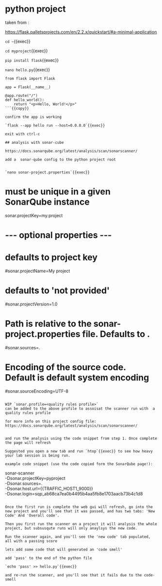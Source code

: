 # python project


taken from :

https://flask.palletsprojects.com/en/2.2.x/quickstart/#a-minimal-application

`cd ~`{{exec}}

`cd myproject`{{exec}}

`pip install flask`{{exec}}

`nano hello.py`{{exec}}

```
from flask import Flask

app = Flask(__name__)

@app.route("/")
def hello_world():
    return "<p>Hello, World!</p>"
```{{copy}}

confirm the app is working

`flask --app hello run --host=0.0.0.0`{{exec}}

exit with ctrl-c

## analysis with sonar-cube

https://docs.sonarqube.org/latest/analysis/scan/sonarscanner/

add a  sonar-qube config to the python project root


`nano sonar-project.properties`{{exec}}

```
# must be unique in a given SonarQube instance
sonar.projectKey=my:project

# --- optional properties ---

# defaults to project key
#sonar.projectName=My project
# defaults to 'not provided'
#sonar.projectVersion=1.0

# Path is relative to the sonar-project.properties file. Defaults to .
#sonar.sources=.

# Encoding of the source code. Default is default system encoding
#sonar.sourceEncoding=UTF-8
```{{copy}}

WIP `sonar.profile=<quality rules profile>`
can be added to the above profile to assoisat the scanner run with  a quality rules profile

for more info on this project config file: https://docs.sonarqube.org/latest/analysis/scan/sonarscanner/


and run the analysis using the code snippet from step 1. Once complete the page will refresh

Suggested you open a new tab and run `htop`{{exec}} to see how heavy your lab session is being run.

example code snippet (use the code copied form the SonarQube page!):

```
sonar-scanner \
  -Dsonar.projectKey=pyproject \
  -Dsonar.sources=. \
  -Dsonar.host.url={{TRAFFIC_HOST1_9000}} \
  -Dsonar.login=sqp_ab68ca7ea0b4495b4aa5fb8e1703aacb73b4c1d8
```

Once the first run is complete the web gui will refresh, go into the new project and you'll see that it was passed, and has two tabs: 'New Code' And 'Overall code'.

Then you first run the scanner on a project it will analysis the whole project, but subsusqute runs will only anaylsys the new code.

Run the scanner again, and you'll see the 'new code' tab populated, all with a passing score

lets add some code that will generated an 'code smell'

add 'pass' to the end of the python file

`echo 'pass' >> hello.py`{{exec}}

and re-run the scanner, and you'll see that it fails due to the code-smell
